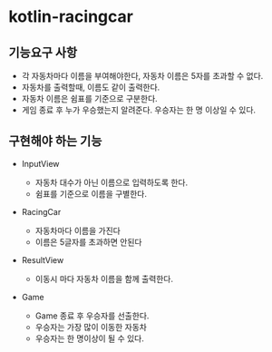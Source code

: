 # kotlin-racingcar
## 기능요구 사항
- 각 자동차마다 이름을 부여해야한다, 자동차 이름은 5자를 초과할 수 없다.
- 자동차를 출력할때, 이름도 같이 출력한다.
- 자동차 이름은 쉼표를 기준으로 구분한다.
- 게임 종료 후 누가 우승했는지 알려준다. 우승자는 한 명 이상일 수 있다.

## 구현해야 하는 기능
- InputView
  - 자동차 대수가 아닌 이름으로 입력하도록 한다.
  - 쉼표를 기준으로 이름을 구별한다.
 
- RacingCar
  - 자동차마다 이름을 가진다
  - 이름은 5글자를 초과하면 안된다

- ResultView
  - 이동시 마다 자동차 이름을 함께 출력한다.
 
- Game
  - Game 종료 후 우승자를 선출한다.
  - 우승자는 가장 많이 이동한 자동차
  - 우승자는 한 명이상이 될 수 있다.
